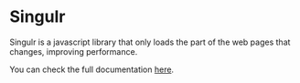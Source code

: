 # Singulr
Singulr is a javascript library that only loads the part of the web pages that changes, improving performance.

You can check the full documentation [here](https://richyliu.github.io/singulr).

